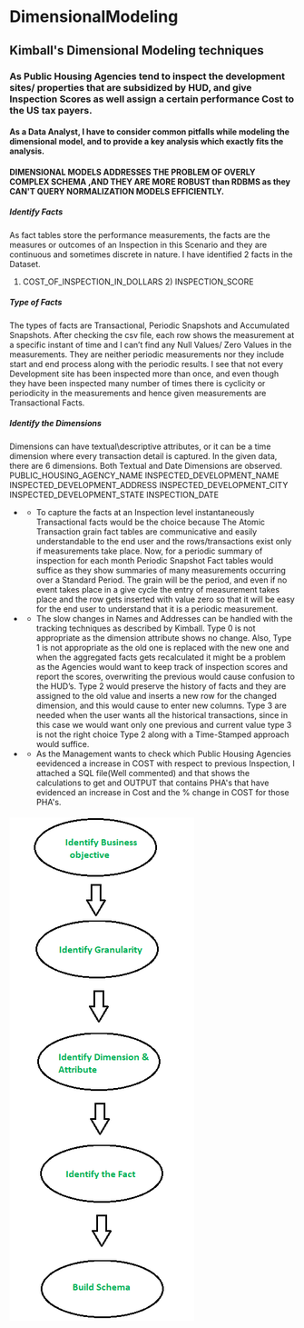 # DimensionalModeling
## Kimball's Dimensional Modeling techniques

### As Public Housing Agencies tend to inspect the development sites/ properties that are subsidized by HUD, and give Inspection Scores as well assign a certain performance Cost to the US  tax payers. 
####  As a Data Analyst, I have to consider common pitfalls while modeling the dimensional model, and to provide a key analysis which exactly fits the analysis.
####  DIMENSIONAL MODELS ADDRESSES THE PROBLEM OF OVERLY COMPLEX SCHEMA ,AND THEY ARE MORE ROBUST than RDBMS as they CAN'T QUERY NORMALIZATION MODELS EFFICIENTLY.

##### Identify Facts
As fact tables store the performance measurements, the facts are the measures or outcomes of an Inspection in this Scenario and they are continuous and sometimes discrete in nature.
I have identified 2 facts in the Dataset. 
1)	COST_OF_INSPECTION_IN_DOLLARS 2) INSPECTION_SCORE

##### Type of Facts
The types of facts are Transactional, Periodic Snapshots and Accumulated Snapshots. After checking the csv file, each row shows the measurement at a specific instant of time and I can’t find any Null Values/ Zero Values in the measurements. They are neither periodic measurements nor they include start and end process along with the periodic results. I see that not every Development site has been inspected more than once, and even though they have been inspected many number of times there is cyclicity or periodicity in the measurements and hence given measurements are Transactional Facts.

##### Identify the Dimensions
Dimensions can have textual\descriptive attributes, or it can be a time dimension where every transaction detail is captured. In the given data, there are 6 dimensions. Both Textual and Date Dimensions are observed.
PUBLIC_HOUSING_AGENCY_NAME
INSPECTED_DEVELOPMENT_NAME
INSPECTED_DEVELOPMENT_ADDRESS
INSPECTED_DEVELOPMENT_CITY
INSPECTED_DEVELOPMENT_STATE
INSPECTION_DATE

* * To capture the facts at an Inspection level instantaneously Transactional facts would be the choice because The Atomic Transaction grain fact tables are communicative and easily understandable to the end user and the rows/transactions exist only if measurements take place.
 Now, for a periodic summary of inspection for each month Periodic Snapshot Fact tables would suffice as they show summaries of many measurements occurring over a Standard Period. The grain will be the period, and even if no event takes place in a give cycle the entry of measurement takes place and the row gets inserted with value zero so that it will be easy for the end user to understand that it is a periodic measurement.
 
 * * The slow changes in Names and Addresses can be handled with the tracking techniques as described by Kimball. Type 0 is not appropriate as the dimension attribute shows no change. Also, Type 1 is not appropriate as the old one is replaced with the new one and when the aggregated facts gets recalculated it might be a problem as the Agencies would want to keep track of inspection scores and report the scores, overwriting the previous would cause confusion to the HUD’s. Type 2 would preserve the history of facts and they are assigned to the old value and inserts a new row for the changed dimension, and this would cause to enter new columns. Type 3 are needed when the user wants all the historical transactions, since in this case we would want only one previous and current value type 3 is not the right choice Type 2 along with a Time-Stamped approach would suffice.
 
 * * As the Management wants to check which Public Housing Agencies eevidenced a increase in COST with respect to previous Inspection, I attached a SQL file(Well commented) and that shows the calculations to get and OUTPUT that contains PHA's that have evidenced an increase in Cost and the % change in COST for those PHA's.

##### ![Screenshot](screens.png)
